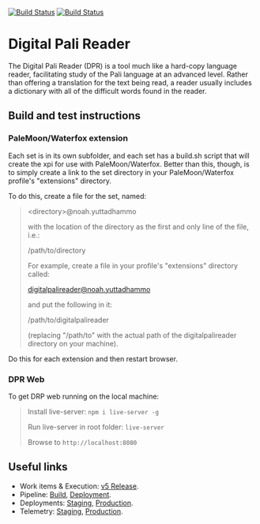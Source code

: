 [![Build Status](https://parthopdas.visualstudio.com/Digital%20Pali%20Reader/_apis/build/status/Digital%20Pali%20Reader%20CI?branchName=master)](https://parthopdas.visualstudio.com/Digital%20Pali%20Reader/_build/latest?definitionId=8&branchName=master) [![Build Status](https://parthopdas.vsrm.visualstudio.com/_apis/public/Release/badge/ab038a3a-b01d-4262-9ab9-32d04d00989a/1/2)](https://parthopdas.visualstudio.com/Digital%20Pali%20Reader/_release)

# Digital Pali Reader

The Digital Pali Reader (DPR) is a tool much like a hard-copy language reader, facilitating study of the Pali language at an advanced level. Rather than offering a translation for the text being read, a reader usually includes a dictionary with all of the difficult words found in the reader.

## Build and test instructions

### PaleMoon/Waterfox extension

Each set is in its own subfolder, and each set has a build.sh script that will create the xpi for use with PaleMoon/Waterfox.  Better than this, though, is to simply create a link to the set directory in your PaleMoon/Waterfox profile's "extensions" directory.  

To do this, create a file for the set, named:

> &lt;directory&gt;@noah.yuttadhammo
> 
> with the location of the directory as the first and only line of the file, i.e.:
> 
> /path/to/directory
> 
> For example, create a file in your profile's "extensions" directory called:
> 
> digitalpalireader@noah.yuttadhammo
> 
> and put the following in it:
> 
> /path/to/digitalpalireader
> 
> (replacing "/path/to" with the actual path of the digitalpalireader directory on your machine).

Do this for each extension and then restart browser.

### DPR Web

To get DRP web running on the local machine:

> Install live-server: `npm i live-server -g`
> 
> Run live-server in root folder: `live-server`
> 
> Browse to `http://localhost:8080`

## Useful links

- Work items & Execution: [v5 Release](https://github.com/yuttadhammo/digitalpalireader/projects/1).
- Pipeline: [Build](https://yuttadhammo.visualstudio.com/digitalpalireader/_build), [Deployment](https://yuttadhammo.visualstudio.com/digitalpalireader/_release).
- Deployments: [Staging](https://dprstaging.z24.web.core.windows.net/), [Production](https://dprproduction.z13.web.core.windows.net/).
- Telemetry: [Staging](https://portal.azure.com/#@parthopdaslive.onmicrosoft.com/resource/subscriptions/dc9c3151-f906-4b6a-b7d3-040337cbcc79/resourceGroups/sirimangalo-staging/providers/microsoft.insights/components/sirimangalo-staging/sessions), [Production](https://portal.azure.com/#@parthopdaslive.onmicrosoft.com/resource/subscriptions/dc9c3151-f906-4b6a-b7d3-040337cbcc79/resourceGroups/sirimangalo-production/providers/microsoft.insights/components/sirimangalo-production/sessions).
